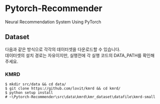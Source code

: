# Pytorch-Recommender
Neural Recommendation System Using PyTorch

## Dataset
다음과 같은 방식으로 각각의 데이터셋을 다운로드할 수 있습니다. <br>
데이터셋의 설치 경로는 자유이지만, 실행전에 각 실행 코드의 DATA_PATH를 확인해주세요.
### KMRD
```shell
$ mkdir src/data && cd data/
$ git clone https://github.com/lovit/kmrd && cd kmrd/
$ python setup install
# ~\Pytorch-Recommender\src\data\kmrd\kmr_dataset\datafile\kmrd-small
```
